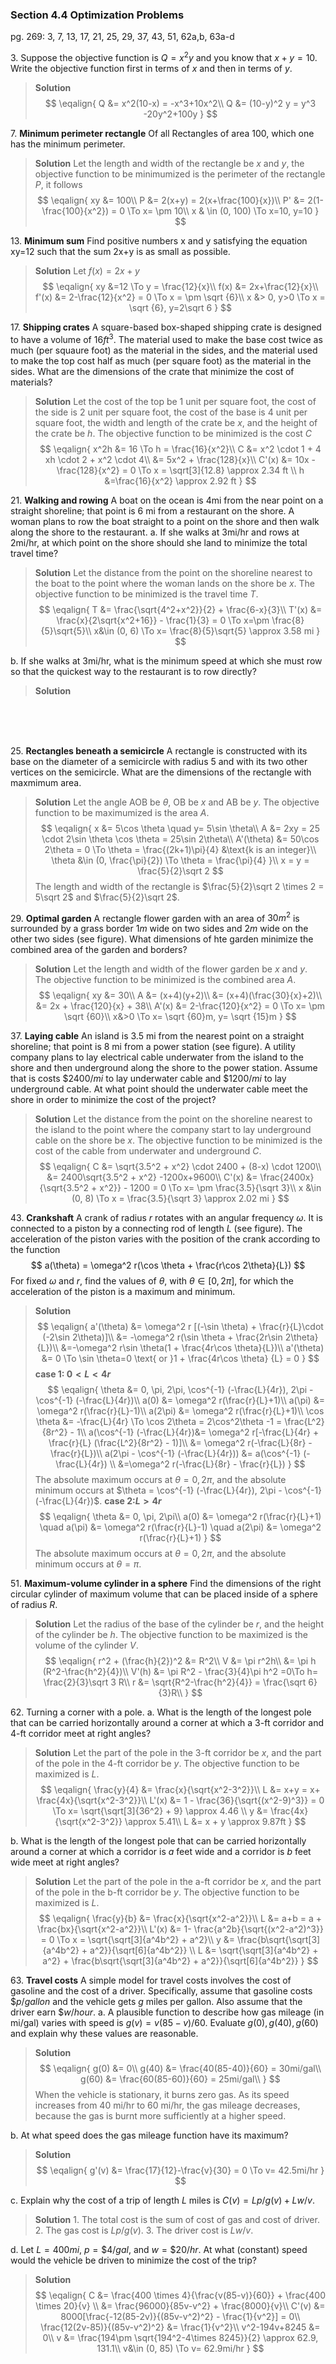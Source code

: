 ### Section 4.4 Optimization Problems
pg. 269: 3, 7, 13, 17, 21, 25, 29, 37, 43, 51, 62a,b, 63a-d

3\. Suppose the objective function is $Q=x^2y$ and you know that $x+y=10$. Write the objective function first in terms of $x$ and then in terms of $y$.
>**Solution**
$$
\eqalign{
Q &= x^2(10-x) = -x^3+10x^2\\
Q &= (10-y)^2 y = y^3 -20y^2+100y
}
$$

7\. **Minimum perimeter rectangle** Of all Rectangles of area 100, which one has the minimum perimeter.
>**Solution**
Let the length and width of the rectangle be $x$ and $y$, the objective function to be minimumized is the perimeter of the rectangle $P$, it follows
$$
\eqalign{
xy &= 100\\
P &= 2(x+y) = 2(x+\frac{100}{x})\\
P' &= 2(1-\frac{100}{x^2}) = 0 \To x= \pm 10\\
x & \in (0, 100) \To x=10, y=10
}
$$

13\. **Minimum sum** Find positive numbers x and y satisfying the equation xy=12 such that the sum 2x+y is as small as possible.
>**Solution**
Let $f(x) = 2x+y$
$$
\eqalign{
xy &=12 \To y = \frac{12}{x}\\
f(x) &= 2x+\frac{12}{x}\\
f'(x) &= 2-\frac{12}{x^2} = 0 \To x = \pm \sqrt {6}\\
x &> 0, y>0 \To x = \sqrt {6}, y=2\sqrt 6
}
$$

17\. **Shipping crates** A square-based box-shaped shipping crate is designed to have a volume of $16ft^3$. The material used to make the base cost twice as much (per squaure foot) as the material in the sides, and the material used to make the top cost half as much (per square foot) as the material in the sides. What are the dimensions of the crate that minimize the cost of materials?
>**Solution**
Let the cost of the top be $1$ unit per square foot, the cost of the side is $2$ unit per square foot, the cost of the base is $4$ unit per square foot, the width and length of the crate be $x$, and the height of the crate be $h$. The objective function to be minimized is the cost $C$
$$
\eqalign{
x^2h &= 16 \To h = \frac{16}{x^2}\\
C &= x^2 \cdot 1 + 4 xh \cdot 2 + x^2 \cdot 4\\
&= 5x^2 + \frac{128}{x}\\
C'(x) &= 10x - \frac{128}{x^2} = 0 \To x = \sqrt[3]{12.8} \approx 2.34 ft \\
h &=\frac{16}{x^2} \approx 2.92 ft
}
$$

21\. **Walking and rowing** A boat on the ocean is 4mi from the near point on a straight shoreline; that point is 6 mi from a restaurant on the shore. A woman plans to row the boat straight to a point on the shore and then walk along the shore to the restaurant.
a. If she walks at 3mi/hr and rows at 2mi/hr, at which point on the shore should she land to minimize the total travel time?
>**Solution**
Let the distance from the point on the shoreline nearest to the boat to the point where the woman lands on the shore be $x$. The objective function to be minimized is the travel time $T$.
$$
\eqalign{
T &= \frac{\sqrt{4^2+x^2}}{2} + \frac{6-x}{3}\\
T'(x) &= \frac{x}{2\sqrt{x^2+16}} - \frac{1}{3} = 0 \To x=\pm \frac{8}{5}\sqrt{5}\\
x&\in (0, 6) \To x= \frac{8}{5}\sqrt{5} \approx 3.58 mi
}
$$

b. If she walks at 3mi/hr, what is the minimum speed at which she must row so that the quickest way to the restaurant is to row directly?
>**Solution**
<br>
<br>
<br>

25\. **Rectangles beneath a semicircle** A rectangle is constructed with its base on the diameter of a semicircle with radius 5 and with its two other vertices on the semicircle. What are the dimensions of the rectangle with maxmimum area.
>**Solution**
Let the angle AOB be $\theta$, OB be $x$ and AB be $y$. The objective function to be maximumized is the area $A$.
$$
\eqalign{
x &= 5\cos \theta \quad y= 5\sin \theta\\
A &= 2xy = 25 \cdot 2\sin \theta \cos \theta = 25\sin 2\theta\\
A'(\theta) &= 50\cos 2\theta = 0 \To \theta = \frac{(2k+1)\pi}{4} &\text{k is an integer}\\
\theta &\in (0, \frac{\pi}{2}) \To \theta = \frac{\pi}{4}
}\\
x = y = \frac{5}{2}\sqrt 2
$$
The length and width of the rectangle is $\frac{5}{2}\sqrt 2 \times 2 = 5\sqrt 2$ and $\frac{5}{2}\sqrt 2$.

29\. **Optimal garden** A rectangle flower garden with an area of $30 m^2$ is surrounded by a grass border $1m$ wide on two sides and $2m$ wide on the other two sides (see figure). What dimensions of hte garden minimize the combined area of the garden and borders?
>**Solution**
Let the length and width of the flower garden be $x$ and $y$. The objective function to be minimized is the combined area $A$.
$$
\eqalign{
xy &= 30\\
A &= (x+4)(y+2)\\
&= (x+4)(\frac{30}{x}+2)\\
&= 2x + \frac{120}{x} + 38\\
A'(x) &= 2-\frac{120}{x^2} = 0 \To x= \pm \sqrt {60}\\
x&>0 \To x= \sqrt {60}m, y= \sqrt {15}m
}
$$

37\. **Laying cable** An island is 3.5 mi from the nearest point on a straight shoreline; that point is 8 mi from a power station (see figure). A utility company plans to lay electrical cable underwater from the island to the shore and then underground along the shore to the power station. Assume that is costs $\$2400/mi$ to lay underwater cable and $\$1200/mi$ to lay underground cable. At what point should the underwater cable meet the shore in order to minimize the cost of the project?
>**Solution**
Let the distance from the point on the shoreline nearest to the island to the point where the company start to lay underground cable on the shore be $x$. The objective function to be minimized is the cost of the cable from underwater and underground $C$.
$$
\eqalign{
C &= \sqrt{3.5^2 + x^2} \cdot 2400 + (8-x) \cdot 1200\\
&= 2400\sqrt{3.5^2 + x^2} -1200x+9600\\
C'(x) &= \frac{2400x}{\sqrt{3.5^2 + x^2}} - 1200 = 0 \To x= \pm \frac{3.5}{\sqrt 3}\\
x &\in (0, 8) \To x = \frac{3.5}{\sqrt 3} \approx 2.02 mi
}
$$

43\. **Crankshaft** A crank of radius $r$ rotates with an angular frequency $\omega$. It is connected to a piston by a connecting rod of length $L$ (see figure). The acceleration of the piston varies with the position of the crank according to the function
$$
a(\theta) = \omega^2 r(\cos \theta + \frac{r\cos 2\theta}{L})
$$
For fixed $\omega$ and $r$, find the values of $\theta$, with $\theta \in [0, 2\pi]$, for which the acceleration of the piston is a maximum and minimum.
>**Solution**
$$
\eqalign{
a'(\theta) &= \omega^2 r [(-\sin \theta) + \frac{r}{L}\cdot (-2\sin 2\theta)]\\
&= -\omega^2 r(\sin \theta + \frac{2r\sin 2\theta}{L})\\
&=-\omega^2 r\sin \theta(1 + \frac{4r\cos \theta}{L})\\
a'(\theta) &= 0 \To \sin \theta=0 \text{ or }1 + \frac{4r\cos \theta} {L} = 0
}
$$
**case 1: $0<L<4r$**
$$
\eqalign{
\theta &= 0, \pi, 2\pi, \cos^{-1} (-\frac{L}{4r}), 2\pi - \cos^{-1} (-\frac{L}{4r})\\
a(0) &= \omega^2 r(\frac{r}{L}+1)\\
a(\pi) &= \omega^2 r(\frac{r}{L}-1)\\
a(2\pi) &= \omega^2 r(\frac{r}{L}+1)\\
\cos \theta &= -\frac{L}{4r} \To \cos 2\theta = 2\cos^2\theta -1  = \frac{L^2}{8r^2} - 1\\
a(\cos^{-1} (-\frac{L}{4r})&= \omega^2 r[-\frac{L}{4r} + \frac{r}{L} (\frac{L^2}{8r^2} - 1)]\\
&= \omega^2 r(-\frac{L}{8r} - \frac{r}{L})\\
a(2\pi - \cos^{-1} (-\frac{L}{4r})) &= a(\cos^{-1} (-\frac{L}{4r}) \\
&=\omega^2 r(-\frac{L}{8r} - \frac{r}{L})
}
$$
The absolute maximum occurs at $\theta =0, 2\pi$, and the absolute minimum occurs at $\theta = \cos^{-1} (-\frac{L}{4r}), 2\pi - \cos^{-1} (-\frac{L}{4r})$.
**case 2:$L > 4r$**
$$
\eqalign{
\theta &= 0, \pi, 2\pi\\
a(0) &= \omega^2 r(\frac{r}{L}+1) \quad a(\pi) &= \omega^2 r(\frac{r}{L}-1) \quad a(2\pi) &= \omega^2 r(\frac{r}{L}+1)
}
$$
The absolute maximum occurs at $\theta =0, 2\pi$, and the absolute minimum occurs at $\theta = \pi$.

51\. **Maximum-volume cylinder in a sphere** Find the dimensions of the right circular cylinder of maximum volume that can be placed inside of a sphere of radius $R$.
>**Solution**
Let the radius of the base of the cylinder be $r$, and the height of the cylinder be $h$. The objective function to be maximized is the volume of the cylinder $V$.
$$
\eqalign{
r^2 + (\frac{h}{2})^2 &= R^2\\
V &= \pi r^2h\\
&= \pi h (R^2-\frac{h^2}{4})\\
V'(h) &= \pi R^2 - \frac{3}{4}\pi h^2 =0\To h= \frac{2}{3}\sqrt 3 R\\
r &= \sqrt{R^2-\frac{h^2}{4}} = \frac{\sqrt 6}{3}R\\
}
$$

62\. Turning a corner with a pole.
a. What is the length of the longest pole that can be carried horizontally around a corner at which a $3$-ft corridor and $4$-ft corridor meet at right angles?
>**Solution**
Let the part of the pole in the 3-ft corridor be $x$, and the part of the pole in the 4-ft corridor be $y$. The objective function to be maximized is $L$.
$$
\eqalign{
\frac{y}{4} &= \frac{x}{\sqrt{x^2-3^2}}\\
L &= x+y = x+ \frac{4x}{\sqrt{x^2-3^2}}\\
L'(x) &= 1 - \frac{36}{\sqrt{(x^2-9)^3}} = 0 \To x= \sqrt{\sqrt[3]{36^2} + 9} \approx 4.46 \\
y &= \frac{4x}{\sqrt{x^2-3^2}} \approx 5.41\\
L &= x + y \approx 9.87ft
}
$$

b. What is the length of the longest pole that can be carried horizontally around a corner at which a corridor is $a$ feet wide and a corridor is $b$ feet wide meet at right angles?
>**Solution**
Let the part of the pole in the a-ft corridor be $x$, and the part of the pole in the b-ft corridor be $y$. The objective function to be maximized is $L$.
$$
\eqalign{
\frac{y}{b} &= \frac{x}{\sqrt{x^2-a^2}}\\
L &= a+b = a + \frac{bx}{\sqrt{x^2-a^2}}\\
L'(x) &= 1- \frac{a^2b}{\sqrt{(x^2-a^2)^3}} = 0 \To x = \sqrt{\sqrt[3]{a^4b^2} + a^2}\\
y &= \frac{b\sqrt{\sqrt[3]{a^4b^2} + a^2}}{\sqrt[6]{a^4b^2}}
\\
L &= \sqrt{\sqrt[3]{a^4b^2} + a^2} + \frac{b\sqrt{\sqrt[3]{a^4b^2} + a^2}}{\sqrt[6]{a^4b^2}}
}
$$

63\. **Travel costs** A simple model for travel costs involves the cost of gasoline and the cost of a driver. Specifically, assume that gasoline costs $\$p/gallon$ and the vehicle gets $g$ miles per gallon. Also assume that the driver earn $\$w/hour$.
a. A plausible function to describe how gas mileage (in mi/gal) varies with speed is $g(v) = v(85-v)/60$. Evaluate $g(0), g(40), g(60)$ and explain why these values are reasonable.
>**Solution**
$$
\eqalign{
g(0) &= 0\\
g(40) &= \frac{40(85-40)}{60} = 30mi/gal\\
g(60) &= \frac{60(85-60)}{60} = 25mi/gal\\
}
$$
When the vehicle is stationary, it burns zero gas. As its speed increases from 40 mi/hr to 60 mi/hr, the gas mileage decreases, because the gas is burnt more sufficiently at a higher speed.

b. At what speed does the gas mileage function have its maximum?
>**Solution**
$$
\eqalign{
g'(v) &= \frac{17}{12}-\frac{v}{30} = 0 \To v= 42.5mi/hr
}
$$

c. Explain why the cost of a trip of length $L$ miles is $C(v) = Lp/g(v) + Lw/v$.
>**Solution**
1\. The total cost is the sum of cost of gas and cost of driver.
2\. The gas cost is $Lp/g(v)$.
3\. The driver cost is $Lw/v$.

d. Let $L=400mi$, $p=\$4/gal$, and $w=\$20/hr$. At what (constant) speed would the vehicle be driven to minimize the cost of the trip?
>**Solution**
$$
\eqalign{
C &= \frac{400 \times 4}{\frac{v(85-v)}{60}} + \frac{400 \times 20}{v} \\
&= \frac{96000}{85v-v^2} + \frac{8000}{v}\\
C'(v) &= 8000[\frac{-12(85-2v)}{(85v-v^2)^2} - \frac{1}{v^2}] = 0\\
\frac{12(2v-85)}{(85v-v^2)^2} &= \frac{1}{v^2}\\
v^2-194v+8245 &= 0\\
v &= \frac{194\pm \sqrt{194^2-4\times 8245}}{2} \approx 62.9, 131.1\\
v&\in (0, 85) \To v= 62.9mi/hr
}
$$

